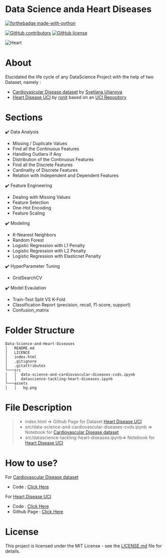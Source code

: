 # Data Science anda Heart Diseases

<p align="center">

  [![forthebadge made-with-python](http://ForTheBadge.com/images/badges/made-with-python.svg)](https://www.python.org/)

  [![GitHub contributors](https://img.shields.io/github/contributors/rstak/Data-Science-anda-Heart-Diseases)](https://github.com/RsTaK/Data-Science-anda-Heart-Diseases/graphs/contributors/)
  [![GitHub license](https://img.shields.io/github/license/rstak/Data-Science-anda-Heart-Diseases)](https://github.com/RsTaK/Data-Science-anda-Heart-Diseases/blob/master/LICENSE)
</p>  

![Heart](https://github.com/RsTaK/Data-Science-anda-Heart-Diseases/blob/master/assets/bg.jpg)

# About

Elucidated the life cycle of any DataScience Project with the help of two Dataset, namely : 
* [Cardiovascular Disease dataset](https://www.kaggle.com/sulianova/cardiovascular-disease-dataset)
by [Svetlana Ulianova](https://www.kaggle.com/sulianova)
* [Heart Disease UCI](https://www.kaggle.com/ronitf/heart-disease-uci) by [ronit](https://www.kaggle.com/ronitf) based on an [UCI Repository](https://archive.ics.uci.edu/ml/datasets/heart+Disease)

# Sections

✔️ Data Analysis
* Missing / Duplicate Values
* Find all the Continuous Features
* Handling Outliers if Any
* Distribution of the Continuous Features
* Find all the Discrete Features
* Cardinality of Discrete Features
* Relation with Independent and Dependent Features

✔️ Feature Engineering 
* Dealing with Missing Values
* Feature Selection
* One-Hot Encoding
* Feature Scaling

✔️ Modeling
* K-Nearest Neighbors
* Random Forest
* Logistic Regression with L1 Penalty
* Logistic Regression with L2 Penalty
* Logistic Regression with Elasticnet Penalty

✔️ HyperParameter Tuning
* GridSearchCV

✔️ Model Evaulation
* Train-Test Split VS K-Fold
* Classification Report (precision, recall, f1-score, support)
* Confusion_matrix

# Folder Structure
```
Data-Science-and-Heart-Diseases
│   README.md
│   LICENCE    
│   index.html
│   .gitignore
│   .gitattributes
└───src
│   │  data-science-and-cardiovascular-diseases-cvds.ipynb
│   │  datascience-tackling-heart-diseases.ipynb
└───assets
│   │   bg.png
```
# File Description
> * index.html => Github Page for Dataset [Heart Disease UCI](https://www.kaggle.com/ronitf/heart-disease-uci)
> * src/data-science-and-cardiovascular-diseases-cvds.ipynb => Notebook for [Cardiovascular Disease dataset](https://www.kaggle.com/sulianova/cardiovascular-disease-dataset)
> * src/datascience-tackling-heart-diseases.ipynb=> Notebook for [Heart Disease UCI](https://www.kaggle.com/ronitf/heart-disease-uci)

# How to use? 
For [Cardiovascular Disease dataset](https://www.kaggle.com/sulianova/cardiovascular-disease-dataset)
* Code : [Click Here](https://github.com/RsTaK/Data-Science-anda-Heart-Diseases/blob/master/src/data-science-and-cardiovascular-diseases-cvds.ipynb)

For [Heart Disease UCI](https://www.kaggle.com/ronitf/heart-disease-uci)
* Code : [Click Here](https://github.com/RsTaK/Data-Science-anda-Heart-Diseases/blob/master/src/datascience-tackling-heart-diseases.ipynb)
* Github Page : [Click Here](https://rstak.github.io/Data-Science-and-Heart-Diseases/)

# License 
This project is licensed under the MIT License - see the [LICENSE.md](https://github.com/RsTaK/Data-Science-and-Heart-Diseases/blob/master/LICENSE) file for details.